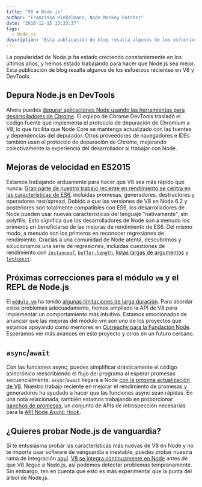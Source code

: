 ```yaml
---
title: "V8 ❤️ Node.js"
author: "Franziska Hinkelmann, Node Monkey Patcher"
date: "2016-12-15 13:33:37"
tags: 
  - Node.js
description: "Esta publicación de blog resalta algunos de los esfuerzos recientes para mejorar el soporte de Node.js en V8 y Chrome DevTools."
---
```

La popularidad de Node.js ha estado creciendo constantemente en los últimos años, y hemos estado trabajando para hacer que Node.js sea mejor. Esta publicación de blog resalta algunos de los esfuerzos recientes en V8 y DevTools.

## Depura Node.js en DevTools

Ahora puedes [depurar aplicaciones Node usando las herramientas para desarrolladores de Chrome](https://medium.com/@paul_irish/debugging-node-js-nightlies-with-chrome-devtools-7c4a1b95ae27#.knjnbsp6t). El equipo de Chrome DevTools trasladó el código fuente que implementa el protocolo de depuración de Chromium a V8, lo que facilita que Node Core se mantenga actualizado con las fuentes y dependencias del depurador. Otros proveedores de navegadores e IDEs también usan el protocolo de depuración de Chrome, mejorando colectivamente la experiencia del desarrollador al trabajar con Node.

<!--truncate-->
## Mejoras de velocidad en ES2015

Estamos trabajando arduamente para hacer que V8 sea más rápido que nunca. [Gran parte de nuestro trabajo reciente en rendimiento se centra en las características de ES6](/blog/v8-release-56), incluidas promesas, generadores, destructores y operadores rest/spread. Debido a que las versiones de V8 en Node 6.2 y posteriores son totalmente compatibles con ES6, los desarrolladores de Node pueden usar nuevas características del lenguaje "nativamente", sin polyfills. Esto significa que los desarrolladores de Node son a menudo los primeros en beneficiarse de las mejoras de rendimiento de ES6. Del mismo modo, a menudo son los primeros en reconocer regresiones de rendimiento. Gracias a una comunidad de Node atenta, descubrimos y solucionamos una serie de regresiones, incluidas cuestiones de rendimiento con [`instanceof`](https://github.com/nodejs/node/issues/9634), [`buffer.length`](https://github.com/nodejs/node/issues/9006), [listas largas de argumentos](https://github.com/nodejs/node/pull/9643) y [`let`/`const`](https://github.com/nodejs/node/issues/9729).

## Próximas correcciones para el módulo `vm` y el REPL de Node.js

El [`módulo vm`](https://nodejs.org/dist/latest-v7.x/docs/api/vm.html) ha tenido [algunas limitaciones de larga duración](https://github.com/nodejs/node/issues/6283). Para abordar estos problemas adecuadamente, hemos ampliado la API de V8 para implementar un comportamiento más intuitivo. Estamos emocionados de anunciar que las mejoras del módulo vm son uno de los proyectos que estamos apoyando como mentores en [Outreachy para la Fundación Node](https://nodejs.org/en/foundation/outreachy/). Esperamos ver más avances en este proyecto y otros en un futuro cercano.

## `async`/`await`

Con las funciones async, puedes simplificar drásticamente el código asincrónico reescribiendo el flujo del programa al esperar promesas secuencialmente. `async`/`await` llegará a Node [con la próxima actualización de V8](https://github.com/nodejs/node/pull/9618). Nuestro trabajo reciente en mejorar el rendimiento de promesas y generadores ha ayudado a hacer que las funciones async sean rápidas. En una nota relacionada, también estamos trabajando en proporcionar [ganchos de promesas](https://bugs.chromium.org/p/v8/issues/detail?id=4643), un conjunto de APIs de introspección necesarias para la [API Node Async Hook](https://github.com/nodejs/node-eps/pull/18).

## ¿Quieres probar Node.js de vanguardia?

Si te entusiasma probar las características más nuevas de V8 en Node y no te importa usar software de vanguardia e inestable, puedes probar nuestra rama de integración [aquí](https://github.com/v8/node/tree/vee-eight-lkgr). [V8 se integra continuamente en Node](https://ci.chromium.org/p/v8/builders/luci.v8.ci/V8%20Linux64%20-%20node.js%20integration) antes de que V8 llegue a Node.js, así podemos detectar problemas tempranamente. Sin embargo, ten en cuenta que esto es más experimental que la punta del árbol de Node.js.
